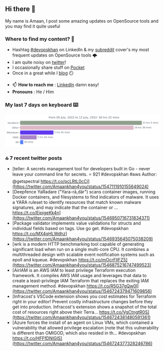 <!--- [![Hits](https://hits.seeyoufarm.com/api/count/incr/badge.svg?url=https%3A%2F%2Fgithub.com%2Fakhan4u%2Fhit-counter&count_bg=%2379C83D&title_bg=%23555555&icon=&icon_color=%23E7E7E7&title=visits&edge_flat=false)](https://hits.seeyoufarm.com) --->

## Hi there 👋

My name is Amaan, I post some amazing updates on OpenSource tools and you may find it quite useful

### Where to find my content? 🤔

* Hashtag [#devopskhan](https://www.linkedin.com/feed/hashtag/devopskhan/) on LinkedIn & my [subreddit](https://www.reddit.com/r/devopskhan/) cover's my most frequent updates on OpenSource tools 🌩️
* I am quite noisy on [twitter](https://twitter.com/Amaankhan4you)!
* I occasionally share stuff on [Pocket](https://getpocket.com/@ej6g8d1dp2829A16a9Tf5d4T6bAMp3d8791rejDe86yem3bm4e14ex4fT4dluk29)
* Once in a great while I [blog](https://linuxparrot.com/) ⏲️


- 📫 **How to reach me** : [LinkedIn](https://www.linkedin.com/in/amaan-khan-linux-ninja) damn easy!
- **Pronouns** : He / Him

### My last 7 days on keyboard ⌨️

<img src="https://github.com/akhan4u/akhan4u/blob/main/images/stat.svg" alt="Amaan's Wakatime Activity!"/>

### 🔝 7 recent twitter posts
<!-- DEVDOJO:START -->
- [teller: A secrets management tool for developers built in Go - never leave your command line for secrets.
⭐️ 921
#devopskhan #aws
Author: @getspectral
https://t.co/pcLRtL0cCi](https://twitter.com/Amaankhan4you/status/1547111910155649024)
- [Deepfence YaRadare &lpar;&quot;Yara-rā,där&quot;&rpar; scans container images, running Docker containers, and filesystems to find indicators of malware. It uses a YARA ruleset to identify resources that match known malware signatures, and may indicate that the container or … https://t.co/EipjgeKk4n](https://twitter.com/Amaankhan4you/status/1546950716731834371)
- [Package validator implements value validations for structs and individual fields based on tags. Use go get. #devopskhan https://t.co/MX4qHLWdhz](https://twitter.com/Amaankhan4you/status/1546935645075038209)
- [wrk is a modern HTTP benchmarking tool capable of generating significant load when run on a single multi-core CPU. It combines a multithreaded design with scalable event notification systems such as epoll and kqueue. #devopskhan https://t.co/mOcrFlIFZ5](https://twitter.com/Amaankhan4you/status/1546875216747499523)
- [AirIAM is an AWS IAM to least privilege Terraform execution framework. It compiles AWS IAM usage and leverages that data to create a least-privilege IAM Terraform that replaces the exiting IAM management method. #devopskhan https://t.co/R5G37gQw0l](https://twitter.com/Amaankhan4you/status/1546724379471609856)
- [Infracost&#39;s VSCode extension shows you cost estimates for Terraform right in your editor! Prevent costly infrastructure changes before they get into production. Infracost&#39;s extension shows a snapshot of the total cost of resources right above their Terra… https://t.co/VgCtngtR0S](https://twitter.com/Amaankhan4you/status/1546724381480591361)
- [Azure forces the install of an agent on Linux VMs, which contained a vulnerability that allowed privilege escalation &lpar;note that this vulnerability is different than OMIGOD, which also resided in th... #devopskhan https://t.co/HFFfDNlGlS](https://twitter.com/Amaankhan4you/status/1546724377328246786)
<!-- DEVDOJO:END -->

<!-- ![Amaan's GitHub stats](https://github-readme-stats.vercel.app/api?username=akhan4u&count_private=true&show_icons=true&hide=contribs) -->
